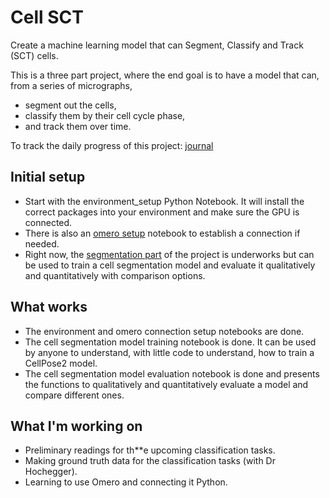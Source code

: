 # Cell SCT
Create a machine learning model that can Segment, Classify and Track (SCT) cells.

This is a three part project, where the end goal is to have a model that can, from a series of micrographs,
- segment out the cells,
- classify them by their cell cycle phase,
- and track them over time.

To track the daily progress of this project: [journal](journal.md)

## Initial setup
- Start with the environment_setup Python Notebook. It will install the correct packages into your environment and make sure the GPU is connected.
- There is also an [omero setup](omero_setup.ipynb) notebook to establish a connection if needed.
- Right now, the [segmentation part](segmentation) of the project is underworks but can be used to train a cell segmentation model and evaluate it qualitatively and quantitatively with comparison options.

## What works
- The environment and omero connection setup notebooks are done.
- The cell segmentation model training notebook is done. It can be used by anyone to understand, with little code to understand, how to train a CellPose2 model.
- The cell segmentation model evaluation notebook is done and presents the functions to qualitatively and quantitatively evaluate a model and compare different ones.

## What I'm working on
- Preliminary readings for th**e upcoming classification tasks.
- Making ground truth data for the classification tasks (with Dr Hochegger).
- Learning to use Omero and connecting it Python.
